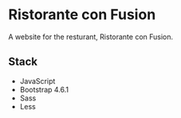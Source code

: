 # Ristorante con Fusion
A website for the resturant, Ristorante con Fusion.

## Stack
- JavaScript
- Bootstrap 4.6.1
- Sass 
- Less

